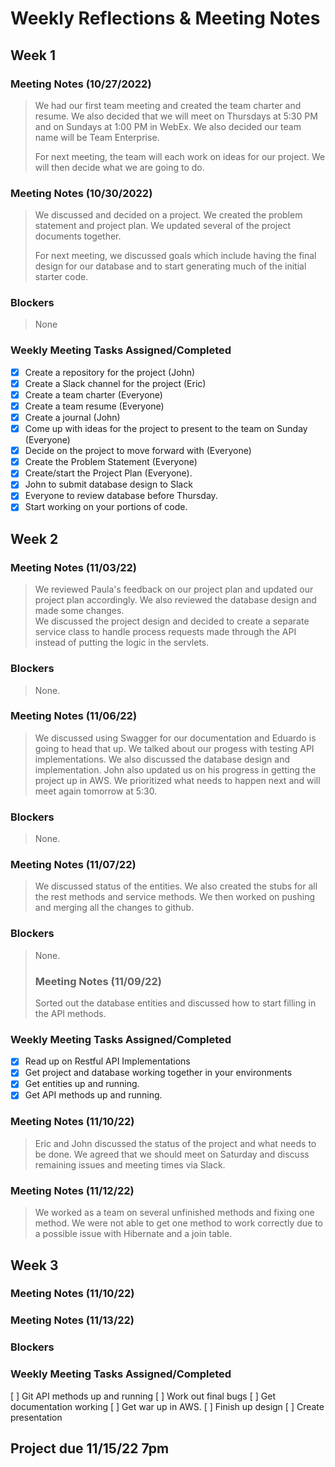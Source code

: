 # Weekly Reflections & Meeting Notes

## Week 1
### Meeting Notes (10/27/2022)
> We had our first team meeting and created the team charter and resume. We also decided that we will meet on Thursdays at 5:30 PM and on Sundays at 1:00 PM in WebEx. 
> We also decided our team name will be Team Enterprise.
> 
> For next meeting, the team will each work on ideas for our project.  We will then decide what we are going to do.
### Meeting Notes (10/30/2022)
> We discussed and decided on a project.  We created the problem statement and project plan. We updated several of the project documents together.
> 
> For next meeting, we discussed goals which include having the final design for our database and to start generating much of the initial starter code.
### Blockers
>  None
### Weekly Meeting Tasks Assigned/Completed
- [x] Create a repository for the project (John)
- [x] Create a Slack channel for the project (Eric)
- [x] Create a team charter (Everyone)
- [x] Create a team resume (Everyone)
- [x] Create a journal (John)
- [x] Come up with ideas for the project to present to the team on Sunday (Everyone)
- [x] Decide on the project to move forward with (Everyone)
- [x] Create the Problem Statement (Everyone)
- [x] Create/start the Project Plan (Everyone).
- [x] John to submit database design to Slack
- [x] Everyone to review database before Thursday.
- [x] Start working on your portions of code. 

## Week 2
### Meeting Notes (11/03/22)
> We reviewed Paula's feedback on our project plan and updated our project plan accordingly. We also reviewed the database design and made some changes.  
> We discussed the project design and decided to create a separate service class to handle process requests made through the API instead of putting the logic in the servlets.
### Blockers
> None. 
### Meeting Notes (11/06/22)
> We discussed using Swagger for our documentation and Eduardo is going to head that up.  We
> talked about our progess with testing API implementations.  We also discussed the
> database design and implementation.  John also updated us on his progress in getting the 
> project up in AWS.  We prioritized what needs to happen next and will meet again tomorrow
> at 5:30.
### Blockers
> None.
### Meeting Notes (11/07/22)
> We discussed status of the entities.  We also created the stubs for all the rest methods
> and service methods.  We then worked on pushing and merging all the changes to github.
### Blockers
> None.
>### Meeting Notes (11/09/22)
> Sorted out the database entities and discussed how to start filling in the API methods.
### Weekly Meeting Tasks Assigned/Completed
- [x] Read up on Restful API Implementations
- [x] Get project and database working together in your environments
- [x] Get entities up and running.
- [x] Get API methods up and running.
### Meeting Notes (11/10/22)
> Eric and John discussed the status of the project and what needs to be done. We agreed that we should meet on Saturday and discuss remaining issues and meeting times via Slack.
### Meeting Notes (11/12/22)
> We worked as a team on several unfinished methods and fixing one method. We were not able to get one method to work correctly due to a possible issue with Hibernate and a join table.   
## Week 3
### Meeting Notes (11/10/22)
> 
### Meeting Notes (11/13/22)
>
### Blockers
>
### Weekly Meeting Tasks Assigned/Completed
[ ] Git API methods up and running
[ ] Work out final bugs
[ ] Get documentation working
[ ] Get war up in AWS.
[ ] Finish up design
[ ] Create presentation

## Project due 11/15/22 7pm

